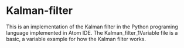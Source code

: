 # Kalman-filter
This is an implementation of the Kalman filter in the Python programing language implemented in Atom IDE.
The Kalman_filter_1Variable file is a basic, a variable example for how the Kalman filter works.
